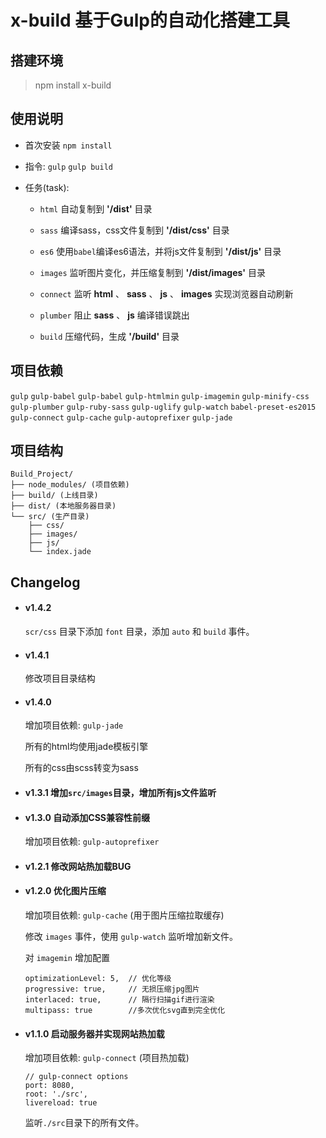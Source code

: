 # x-build 基于Gulp的自动化搭建工具

## 搭建环境

> npm install x-build

## 使用说明

- 首次安装 `npm install`

- 指令: `gulp` `gulp build`

- 任务(task):

  - `html` 自动复制到 **'/dist'** 目录

  - `sass` 编译sass，css文件复制到 **'/dist/css'** 目录

  - `es6` 使用`babel`编译es6语法，并将js文件复制到 **'/dist/js'** 目录

  - `images` 监听图片变化，并压缩复制到 **'/dist/images'** 目录

  - `connect` 监听 **html** 、 **sass** 、 **js** 、 **images** 实现浏览器自动刷新

  - `plumber` 阻止 **sass** 、 **js** 编译错误跳出

  - `build` 压缩代码，生成 **'/build'** 目录

## 项目依赖

`gulp` `gulp-babel` `gulp-babel` `gulp-htmlmin` `gulp-imagemin` `gulp-minify-css` `gulp-plumber` `gulp-ruby-sass` `gulp-uglify` `gulp-watch` `babel-preset-es2015` `gulp-connect` `gulp-cache` `gulp-autoprefixer` `gulp-jade`

## 项目结构

```
Build_Project/
├── node_modules/ (项目依赖)
├── build/ (上线目录)
├── dist/ (本地服务器目录)
└── src/ (生产目录)
    ├── css/
    ├── images/
    ├── js/
    └── index.jade
```


## Changelog

- #### v1.4.2

  `scr/css` 目录下添加 `font` 目录，添加 `auto` 和 `build` 事件。
  
- #### v1.4.1

  修改项目目录结构

- #### v1.4.0

  增加项目依赖: `gulp-jade`

  所有的html均使用jade模板引擎

  所有的css由scss转变为sass

- #### v1.3.1  增加`src/images`目录，增加所有js文件监听

- #### v1.3.0  自动添加CSS兼容性前缀

  增加项目依赖: `gulp-autoprefixer`

- #### v1.2.1  修改网站热加载BUG

- #### v1.2.0  优化图片压缩

  增加项目依赖: `gulp-cache` (用于图片压缩拉取缓存)

  修改 `images` 事件，使用 `gulp-watch` 监听增加新文件。

  对 `imagemin` 增加配置

  ```
  optimizationLevel: 5,  // 优化等级
  progressive: true,     // 无损压缩jpg图片
  interlaced: true,      // 隔行扫描gif进行渲染
  multipass: true        //多次优化svg直到完全优化
  ```

- #### v1.1.0  启动服务器并实现网站热加载

  增加项目依赖: `gulp-connect` (项目热加载)

  ```
  // gulp-connect options
  port: 8080,
  root: './src',
  livereload: true
  ```

  监听`./src`目录下的所有文件。
